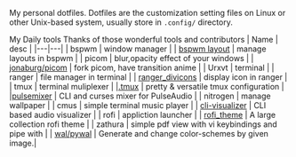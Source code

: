 My personal dotfiles.
Dotfiles are the customization setting files on Linux or other Unix-based system, usually store in `.config/` directory.

My Daily tools
Thanks of those wonderful tools and contributors
| Name | desc |
|---|---|
| bspwm | window manager |
| [bspwm layout](https://github.com/phenax/bsp-layout) | manage layouts in bspwm |
| picom | blur,opacity effect of your windows |
| [jonaburg/picom](https://github.com/jonaburg/picom) | fork picom, have transition anime |
| Urxvt | terminal |
| ranger | file manager in terminal |
| [ranger_divicons](https://github.com/alexanderjeurissen/ranger_devicons) | display icon in ranger |
| tmux | terminal muliplexer | 
|[.tmux](https://github.com/gpakosz/.tmux) | pretty & versatile tmux configuration |
|[pulsemixer](https://github.com/GeorgeFilipkin/pulsemixer) | CLI and curses mixer for PulseAudio | 
| nitrogen | manage wallpaper | 
| cmus | simple terminal music player | 
| [cli-visualizer](https://github.com/dpayne/cli-visualizer) | CLI based audio visualizer |
| rofi | appliction launcher |
| [rofi_theme](https://github.com/adi1090x/rofi) | A large collection rofi theme | 
| zathura | simple pdf view with vi keybindings and pipe with |
| [wal/pywal](https://github.com/dylanaraps/pywal) | Generate and change color-schemes by given image.| 
